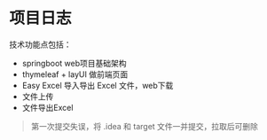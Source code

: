 # 项目日志

技术功能点包括：
+ springboot web项目基础架构
+ thymeleaf + layUI 做前端页面
+ Easy Excel 导入导出 Excel 文件，web下载
+ 文件上传
+ 文件导出Excel


> 第一次提交失误，将 .idea 和 target 文件一并提交，拉取后可删除
